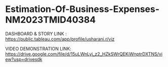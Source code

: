 # Estimation-Of-Business-Expenses-NM2023TMID40384

DASHBOARD & STORY LINK : https://public.tableau.com/app/profile/usharani.r/viz

VIDEO DEMONSTRATION LINK:  https://drive.google.com/file/d/15uLWnLyi_z2_HZkSWrQEKiWnptrDXTNS/view?usp=drivesdk
